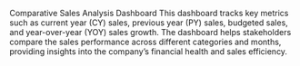 Comparative Sales Analysis Dashboard 
This dashboard tracks key metrics such as current year (CY) sales, previous year (PY) sales, budgeted sales, and year-over-year (YOY) sales growth. 
The dashboard helps stakeholders compare the sales performance across different categories and months, providing insights into the company’s financial health and sales efficiency.

